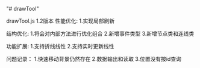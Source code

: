 "# drawTool" 

drawTool.js 1.2版本
性能优化:
1.实现局部刷新

结构优化:
1.将会对内部方法进行优化组合
2.新增事件类型
3.新增节点类和连线类

功能扩展:
1.支持折线线性
2.支持实时更新线性

问题记录：
1.快速移动背景仍然存在
2.数据输出和读取
3.位置没有按id查询



